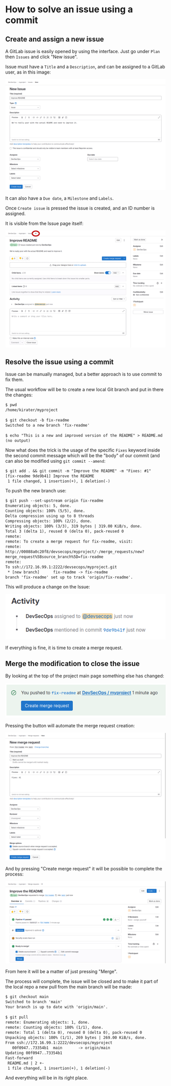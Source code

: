 # How to solve an issue using a commit

## Create and assign a new issue

A GitLab issue is easily opened by using the interface. Just go under `Plan`
then `Issues` and click "New issue".

Issue must have a `Title` and a `Description`, and can be assigned to a GitLab
user, as in this image:

![GitLab Issue](images/GitLab-Issue-Create.png)

It can also have a `Due date`, a `Milestone` and `Labels`.

Once `Create issue` is pressed the issue is created, and an ID number is
assigned.

It is visible from the Issue page itself:

![GitLab Issue details](images/GitLab-Issue-Details.png)

## Resolve the issue using a commit

Issue can be manually managed, but a better approach is to use commit to fix
them.

The usual workflow will be to create a new local Git branch and put in there
the changes:

```console
$ pwd
/home/kirater/myproject

$ git checkout -b fix-readme
Switched to a new branch 'fix-readme'

$ echo "This is a new and improved version of the README" > README.md
(no output)
```

Now what does the trick is the usage of the specific `Fixes` keyword inside the
second commit message which will be the "body" of our commit (and can also be
modified using `git commit --amend`:

```console
$ git add . && git commit -m "Improve the README" -m "Fixes: #1"
[fix-readme 9de9b41] Improve the README
 1 file changed, 1 insertion(+), 1 deletion(-)
```

To push the new branch use:

```console
$ git push --set-upstream origin fix-readme
Enumerating objects: 5, done.
Counting objects: 100% (5/5), done.
Delta compression using up to 8 threads
Compressing objects: 100% (2/2), done.
Writing objects: 100% (3/3), 319 bytes | 319.00 KiB/s, done.
Total 3 (delta 1), reused 0 (delta 0), pack-reused 0
remote:
remote: To create a merge request for fix-readme, visit:
remote:   http://00088a0c20f8/devsecops/myproject/-/merge_requests/new?merge_request%5Bsource_branch%5D=fix-readme
remote:
To ssh://172.16.99.1:2222/devsecops/myproject.git
 * [new branch]      fix-readme -> fix-readme
branch 'fix-readme' set up to track 'origin/fix-readme'.
```

This will produce a change on the Issue:

![GitLab Issue change](images/GitLab-Issue-Change.png)

If everything is fine, it is time to create a merge request.

## Merge the modification to close the issue

By looking at the top of the project main page something else has changed:

![GitLab Issue create merge request button](images/GitLab-Issue-Create-Merge-Request-Button.png)

Pressing the button will automate the merge request creation:

![GitLab Issue new merge request button](images/GitLab-Issue-New-Merge-Request.png)

And by pressing "Create merge request" it will be possible to complete the
process:

![GitLab Issue effective merge](images/GitLab-Issue-Effective-Merge.png)

From here it will be a matter of just pressing "Merge".

The process will complete, the issue will be closed and to make it part of the
local repo a new pull from the main branch will be made:

```console
$ git checkout main
Switched to branch 'main'
Your branch is up to date with 'origin/main'.

$ git pull
remote: Enumerating objects: 1, done.
remote: Counting objects: 100% (1/1), done.
remote: Total 1 (delta 0), reused 0 (delta 0), pack-reused 0
Unpacking objects: 100% (1/1), 269 bytes | 269.00 KiB/s, done.
From ssh://172.16.99.1:2222/devsecops/myproject
   00f0947..73354b1  main       -> origin/main
Updating 00f0947..73354b1
Fast-forward
 README.md | 2 +-
 1 file changed, 1 insertion(+), 1 deletion(-)
```

And everything will be in its right place.
